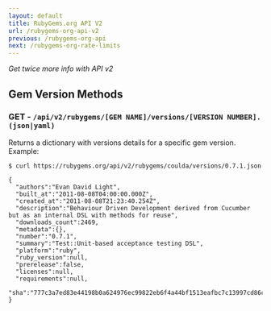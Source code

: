 ```yaml
---
layout: default
title: RubyGems.org API V2
url: /rubygems-org-api-v2
previous: /rubygems-org-api
next: /rubygems-org-rate-limits
---
```

<em class="t-gray">Get twice more info with API v2</em>

Gem Version Methods
-------------------

### GET - `/api/v2/rubygems/[GEM NAME]/versions/[VERSION NUMBER].(json|yaml)`

Returns a dictionary with versions details for a specific gem version. Example:

    $ curl https://rubygems.org/api/v2/rubygems/coulda/versions/0.7.1.json

    {
      "authors":"Evan David Light",
      "built_at":"2011-08-08T04:00:00.000Z",
      "created_at":"2011-08-08T21:23:40.254Z",
      "description":"Behaviour Driven Development derived from Cucumber but as an internal DSL with methods for reuse",
      "downloads_count":2469,
      "metadata":{},
      "number":"0.7.1",
      "summary":"Test::Unit-based acceptance testing DSL",
      "platform":"ruby",
      "ruby_version":null,
      "prerelease":false,
      "licenses":null,
      "requirements":null,
      "sha":"777c3a7ed83e44198b0a624976ec99822eb6f4a44bf1513eafbc7c13997cd86c"
    }
